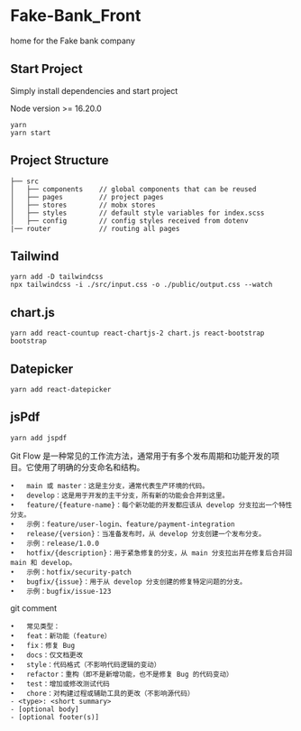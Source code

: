 # Fake-Bank_Front

home for the Fake bank company

## Start Project

Simply install dependencies and start project

Node version >= 16.20.0

```
yarn
yarn start
```

## Project Structure

```
├── src
│   ├── components    // global components that can be reused
│   ├── pages         // project pages
│   ├── stores        // mobx stores
│   ├── styles        // default style variables for index.scss
│   ├── config        // config styles received from dotenv
|── router            // routing all pages
```

## Tailwind

```
yarn add -D tailwindcss
npx tailwindcss -i ./src/input.css -o ./public/output.css --watch

```

## chart.js

```
yarn add react-countup react-chartjs-2 chart.js react-bootstrap bootstrap
```

## Datepicker

```
yarn add react-datepicker
```

## jsPdf

```
yarn add jspdf
```

Git Flow 是一种常见的工作流方法，通常用于有多个发布周期和功能开发的项目。它使用了明确的分支命名和结构。

    •	main 或 master：这是主分支，通常代表生产环境的代码。
    •	develop：这是用于开发的主干分支，所有新的功能会合并到这里。
    •	feature/{feature-name}：每个新功能的开发都应该从 develop 分支拉出一个特性分支。
    •	示例：feature/user-login、feature/payment-integration
    •	release/{version}：当准备发布时，从 develop 分支创建一个发布分支。
    •	示例：release/1.0.0
    •	hotfix/{description}：用于紧急修复的分支，从 main 分支拉出并在修复后合并回 main 和 develop。
    •	示例：hotfix/security-patch
    •	bugfix/{issue}：用于从 develop 分支创建的修复特定问题的分支。
    •	示例：bugfix/issue-123

git comment

    •	常见类型：
    •	feat：新功能（feature）
    •	fix：修复 Bug
    •	docs：仅文档更改
    •	style：代码格式（不影响代码逻辑的变动）
    •	refactor：重构（即不是新增功能，也不是修复 Bug 的代码变动）
    •	test：增加或修改测试代码
    •	chore：对构建过程或辅助工具的更改（不影响源代码）
    - <type>: <short summary>
    - [optional body]
    - [optional footer(s)]
